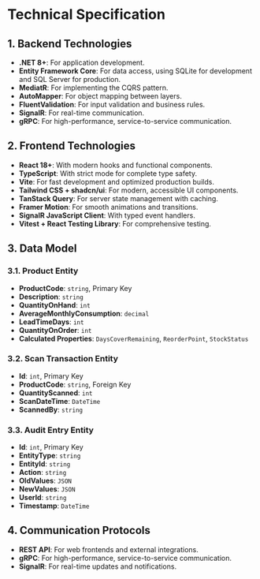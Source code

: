# Technical Specification

## 1. Backend Technologies

*   **.NET 8+**: For application development.
*   **Entity Framework Core**: For data access, using SQLite for development and SQL Server for production.
*   **MediatR**: For implementing the CQRS pattern.
*   **AutoMapper**: For object mapping between layers.
*   **FluentValidation**: For input validation and business rules.
*   **SignalR**: For real-time communication.
*   **gRPC**: For high-performance, service-to-service communication.

## 2. Frontend Technologies

*   **React 18+**: With modern hooks and functional components.
*   **TypeScript**: With strict mode for complete type safety.
*   **Vite**: For fast development and optimized production builds.
*   **Tailwind CSS + shadcn/ui**: For modern, accessible UI components.
*   **TanStack Query**: For server state management with caching.
*   **Framer Motion**: For smooth animations and transitions.
*   **SignalR JavaScript Client**: With typed event handlers.
*   **Vitest + React Testing Library**: For comprehensive testing.

## 3. Data Model

### 3.1. Product Entity

*   **ProductCode**: `string`, Primary Key
*   **Description**: `string`
*   **QuantityOnHand**: `int`
*   **AverageMonthlyConsumption**: `decimal`
*   **LeadTimeDays**: `int`
*   **QuantityOnOrder**: `int`
*   **Calculated Properties**: `DaysCoverRemaining`, `ReorderPoint`, `StockStatus`

### 3.2. Scan Transaction Entity

*   **Id**: `int`, Primary Key
*   **ProductCode**: `string`, Foreign Key
*   **QuantityScanned**: `int`
*   **ScanDateTime**: `DateTime`
*   **ScannedBy**: `string`

### 3.3. Audit Entry Entity

*   **Id**: `int`, Primary Key
*   **EntityType**: `string`
*   **EntityId**: `string`
*   **Action**: `string`
*   **OldValues**: `JSON`
*   **NewValues**: `JSON`
*   **UserId**: `string`
*   **Timestamp**: `DateTime`

## 4. Communication Protocols

*   **REST API**: For web frontends and external integrations.
*   **gRPC**: For high-performance, service-to-service communication.
*   **SignalR**: For real-time updates and notifications.
